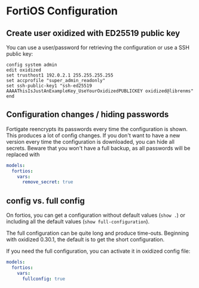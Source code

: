 # FortiOS Configuration

## Create user oxidized with ED25519 public key
You can use a user/password for retrieving the configuration or use a SSH public key:

```text
config system admin
edit oxidized
set trusthost1 192.0.2.1 255.255.255.255
set accprofile "super_admin_readonly"
set ssh-public-key1 "ssh-ed25519 AAAAThisIsJustAnExampleKey_UseYourOxidizedPUBLICKEY oxidized@librenms"
end
```


## Configuration changes / hiding passwords
Fortigate reencrypts its passwords every time the configuration is shown.
This produces a lot of config changes.
If you don't want to have a new version every time the configuration is
downloaded, you can hide all secrets. Beware that you won't have a full backup,
as all passwords will be replaced with <configuration removed>

```yaml
models:
  fortios:
    vars:
      remove_secret: true
```

## config vs. full config
On fortios, you can get a configuration without default values (`show .`) or
including all the default values (`show full-configuration`).

The full configuration can be quite long and produce time-outs.
Beginning with oxidized 0.30.1, the default is to get the short configuration.

If you need the full configuration, you can activate it in oxidized config file:
```yaml
models:
  fortios:
    vars:
      fullconfig: true
```

